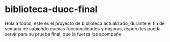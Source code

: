 # biblioteca-duoc-final

Hola a todos, este es el proyecto de biblioteca actualizado, durante el fin de semana iré subiendo nuevas funcionalidades y mejoras, espero les pueda servir para su prueba final, que la fuerza los acompañe
